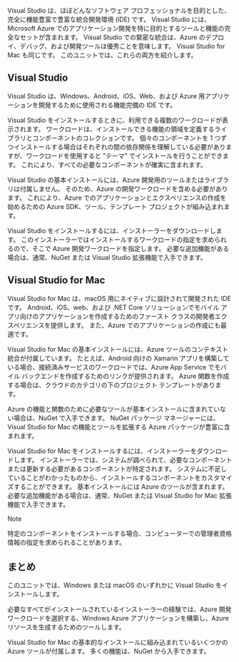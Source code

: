 Visual Studio は、ほぼどんなソフトウェア プロフェッショナルを目的とした、完全に機能豊富で豊富な統合開発環境 (IDE) です。 Visual Studio には、Microsoft Azure でのアプリケーション開発を特に目的とするツールと機能の完全なセットが含まれます。 Visual Studio での緊密な統合は、Azure のデプロイ、デバッグ、および開発ツールは優秀ことを意味します。 Visual Studio for Mac も同じです。 このユニットでは、これらの両方を紹介します。

## <a name="visual-studio"></a>Visual Studio

Visual Studio は、Windows、Android、iOS、Web、および Azure 用アプリケーションを開発するために使用される機能完備の IDE です。

Visual Studio をインストールするときに、利用できる複数のワークロードが表示されます。 ワークロードは、インストールできる機能の領域を定義するライブラリとコンポーネントのコレクションです。 個々のコンポーネントを 1 つずつインストールする場合はそれぞれの間の依存関係を理解している必要がありますが、ワークロードを使用すると "テーマ" でインストールを行うことができます。 これにより、すべての必要なコンポーネントが確実に含まれます。

Visual Studio の基本インストールには、Azure 開発用のツールまたはライブラリは付属しません。 そのため、Azure の開発ワークロードを含める必要があります。 これにより、Azure でのアプリケーションとエクスペリエンスの作成を始めるための Azure SDK、ツール、テンプレート プロジェクトが組み込まれます。

Visual Studio をインストールするには、インストーラーをダウンロードします。 このインストーラーではインストールするワークロードの指定を求められるので、そこで Azure 開発ワークロードを指定します。 必要な追加機能がある場合は、通常、NuGet または Visual Studio 拡張機能で入手できます。

## <a name="visual-studio-for-mac"></a>Visual Studio for Mac

Visual Studio for Mac は、macOS 用にネイティブに設計されて開発された IDE です。 Android、iOS、web、および .NET Core ソリューションでモバイル アプリ向けのアプリケーションを作成するためのファースト クラスの開発者エクスペリエンスを提供します。 また、Azure でのアプリケーションの作成にも最適です。

Visual Studio for Mac の基本インストールには、Azure ツールのコンテキスト統合が付属しています。 たとえば、Android 向けの Xamarin アプリを構築している場合、接続済みサービスのワークロードでは、Azure App Service でモバイル バックエンドを作成するためのリンクが提供されます。 Azure 関数を作成する場合は、クラウドのカテゴリの下のプロジェクト テンプレートがあります。

Azure の機能と関数のために必要なツールが基本インストールに含まれていない場合は、NuGet で入手できます。 NuGet パッケージ マネージャーには、Visual Studio for Mac の機能とツールを拡張する Azure パッケージが豊富に含まれます。

Visual Studio for Mac をインストールするには、インストーラーをダウンロードします。 インストーラーでは、システムが調べられて、必要なコンポーネントまたは更新する必要があるコンポーネントが特定されます。 システムに不足していることがわかったものから、インストールするコンポーネントをカスタマイズすることができます。 基本インストールには Azure のツールが含まれます。 必要な追加機能がある場合は、通常、NuGet または Visual Studio for Mac 拡張機能で入手できます。

> [!NOTE]
> 特定のコンポーネントをインストールする場合、コンピューターでの管理者資格情報の指定を求められることがあります。

## <a name="summary"></a>まとめ

このユニットでは、Windows または macOS のいずれかに Visual Studio をインストールします。

必要なすべてがインストールされているインストーラーの経験では、Azure 開発ワークロードを選択する、Windows Azure アプリケーションを構築し、Azure リソースを生成するためのツールします。

Visual Studio for Mac の基本的なインストールに組み込まれているいくつかの Azure ツールが付属します。 多くの機能は、NuGet から入手できます。
